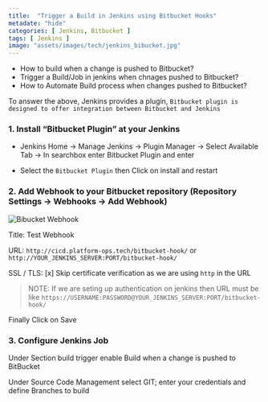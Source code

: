 ```yaml
---
title:  "Trigger a Build in Jenkins using Bitbucket Hooks"
metadate: "hide"
categories: [ Jenkins, Bitbucket ]
tags: [ Jenkins ]
image: "assets/images/tech/jenkins_bibucket.jpg"
---
```



- How to build when a change is pushed to Bitbucket?
- Trigger a Build/Job in jenkins when chnages pushed to Bitbucket?
- How to Automate Build process when changes pushed to Bitbucket?


To answer the above, Jenkins provides a plugin, `Bitbucket plugin is designed to offer integration between Bitbucket and Jenkins`

### 1. Install “Bitbucket Plugin” at your Jenkins

- Jenkins Home ->  Manage Jenkins -> Plugin Manager -> Select Available Tab -> In searchbox enter  Bitbucket Plugin and enter

- Select the `Bitbucket Plugin` then Click on install and restart

### 2. Add Webhook to your Bitbucket repository (Repository Settings -> Webhooks -> Add Webhook)

![Bibucket Webhook](https://platform-ops.tech/assets/images/tech/bitbucket_webhook.png)

Title: Test Webhook

URL: `http://cicd.platform-ops.tech/bitbucket-hook/` or `http://YOUR_JENKINS_SERVER:PORT/bitbucket-hook/`

SSL / TLS: [x] Skip certificate verification as we are using `http` in the URL

> NOTE: If we are seting up authentication on jenkins then URL must be like `https://USERNAME:PASSWORD@YOUR_JENKINS_SERVER:PORT/bitbucket-hook/`

Finally Click on Save


### 3. Configure Jenkins Job

Under Section build trigger enable Build when a change is pushed to BitBucket

Under Source Code Management select GIT; enter your credentials and define Branches to build